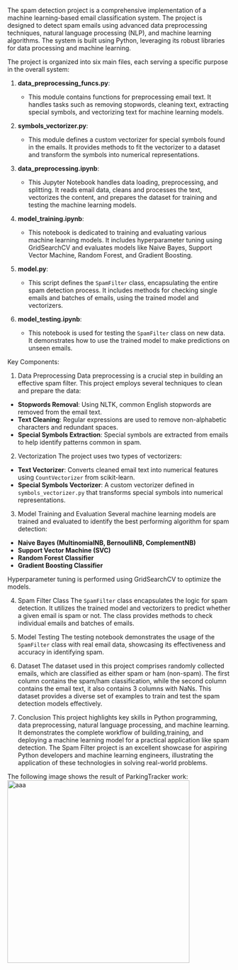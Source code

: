 The spam detection project is a comprehensive implementation of a machine learning-based email classification system. The project is designed to detect spam emails using advanced data preprocessing techniques, natural language processing (NLP), and machine learning algorithms. The system is built using Python, leveraging its robust libraries for data processing and machine learning.


The project is organized into six main files, each serving a specific purpose in the overall system:

1. **data_preprocessing_funcs.py**:
    - This module contains functions for preprocessing email text. It handles tasks such as removing stopwords, cleaning text, extracting special symbols, and vectorizing text for machine learning models.

2. **symbols_vectorizer.py**:
    - This module defines a custom vectorizer for special symbols found in the emails. It provides methods to fit the vectorizer to a dataset and transform the symbols into numerical representations.

3. **data_preprocessing.ipynb**:
    - This Jupyter Notebook handles data loading, preprocessing, and splitting. It reads email data, cleans and processes the text, vectorizes the content, and prepares the dataset for training and testing the machine learning models.

4. **model_training.ipynb**:
    - This notebook is dedicated to training and evaluating various machine learning models. It includes hyperparameter tuning using GridSearchCV and evaluates models like Naive Bayes, Support Vector Machine, Random Forest, and Gradient Boosting.

5. **model.py**:
    - This script defines the `SpamFilter` class, encapsulating the entire spam detection process. It includes methods for checking single emails and batches of emails, using the trained model and vectorizers.

6. **model_testing.ipynb**:
    - This notebook is used for testing the `SpamFilter` class on new data. It demonstrates how to use the trained model to make predictions on unseen emails.

Key Components:

1. Data Preprocessing
Data preprocessing is a crucial step in building an effective spam filter. This project employs several techniques to clean and prepare the data:

- **Stopwords Removal**: Using NLTK, common English stopwords are removed from the email text.
- **Text Cleaning**: Regular expressions are used to remove non-alphabetic characters and redundant spaces.
- **Special Symbols Extraction**: Special symbols are extracted from emails to help identify patterns common in spam.

2. Vectorization
The project uses two types of vectorizers:

- **Text Vectorizer**: Converts cleaned email text into numerical features using `CountVectorizer` from scikit-learn.
- **Special Symbols Vectorizer**: A custom vectorizer defined in `symbols_vectorizer.py` that transforms special symbols into numerical representations.

3. Model Training and Evaluation
Several machine learning models are trained and evaluated to identify the best performing algorithm for spam detection:

- **Naive Bayes (MultinomialNB, BernoulliNB, ComplementNB)**
- **Support Vector Machine (SVC)**
- **Random Forest Classifier**
- **Gradient Boosting Classifier**

Hyperparameter tuning is performed using GridSearchCV to optimize the models.

4. Spam Filter Class
The `SpamFilter` class encapsulates the logic for spam detection. It utilizes the trained model and vectorizers to predict whether a given email is spam or not. The class provides methods to check individual emails and batches of emails.

5. Model Testing
The testing notebook demonstrates the usage of the `SpamFilter` class with real email data, showcasing its effectiveness and accuracy in identifying spam.

6. Dataset
The dataset used in this project comprises randomly collected emails, which are classified as either spam or ham (non-spam). The first column contains the spam/ham classification, while the second column contains the email text, it also contains 3 columns with NaNs. This dataset provides a diverse set of examples to train and test the spam detection models effectively.

7. Conclusion
This project highlights key skills in Python programming, data preprocessing, natural language processing, and machine learning. It demonstrates the complete workflow of building,training, and deploying a machine learning model for a practical application like spam detection. The Spam Filter project is an excellent showcase for aspiring Python developers and machine learning engineers, illustrating the application of these technologies in solving real-world problems.

The following image shows the result of ParkingTracker work:<img width="411" alt="aaa" src="https://github.com/osipgas/spam-detection/assets/115102730/b5a74b95-732a-47be-93bb-103a94035613">
